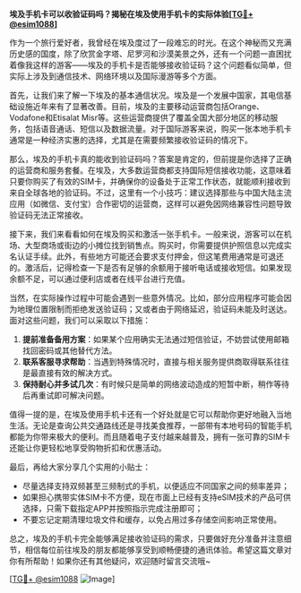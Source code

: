 **埃及手机卡可以收验证码吗？揭秘在埃及使用手机卡的实际体验[[TG💪+ @esim1088](https://t.me/s/esim1088)]**

作为一个旅行爱好者，我曾经在埃及度过了一段难忘的时光。在这个神秘而又充满历史感的国度，除了欣赏金字塔、尼罗河和沙漠美景之外，还有一个问题一直困扰着像我这样的游客——埃及的手机卡是否能够接收验证码？这个问题看似简单，但实际上涉及到通信技术、网络环境以及国际漫游等多个方面。

首先，让我们来了解一下埃及的基本通信状况。埃及是一个发展中国家，其电信基础设施近年来有了显著改善。目前，埃及的主要移动运营商包括Orange、Vodafone和Etisalat Misr等。这些运营商提供了覆盖全国大部分地区的移动服务，包括语音通话、短信以及数据流量。对于国际游客来说，购买一张本地手机卡通常是一种经济实惠的选择，尤其是在需要频繁接收验证码的情况下。

那么，埃及的手机卡真的能收到验证码吗？答案是肯定的，但前提是你选择了正确的运营商和服务套餐。在埃及，大多数运营商都支持国际短信接收功能，这意味着只要你购买了有效的SIM卡，并确保你的设备处于正常工作状态，就能顺利接收到来自全球各地的验证码。不过，这里有一个小技巧：建议选择那些与中国大陆主流应用（如微信、支付宝）合作密切的运营商，这样可以避免因网络兼容性问题导致验证码无法正常接收。

接下来，我们来看看如何在埃及购买和激活一张手机卡。一般来说，游客可以在机场、大型商场或街边的小摊位找到销售点。购买时，你需要提供护照信息以完成实名认证手续。此外，有些地方可能还会要求支付押金，但这笔费用通常是可退还的。激活后，记得检查一下是否有足够的余额用于接听电话或接收短信。如果发现余额不足，可以通过便利店或者在线平台进行充值。

当然，在实际操作过程中可能会遇到一些意外情况。比如，部分应用程序可能会因为地理位置限制而拒绝发送验证码；又或者由于网络延迟，验证码未能及时送达。面对这些问题，我们可以采取以下措施：

1. **提前准备备用方案**：如果某个应用确实无法通过短信验证，不妨尝试使用邮箱找回密码或其他替代方法。
2. **联系客服寻求帮助**：当遇到特殊情况时，直接与相关服务提供商取得联系往往是最直接有效的解决方式。
3. **保持耐心并多试几次**：有时候只是简单的网络波动造成的短暂中断，稍作等待后再重试即可解决问题。

值得一提的是，在埃及使用手机卡还有一个好处就是它可以帮助你更好地融入当地生活。无论是查询公共交通路线还是寻找美食推荐，一部带有本地号码的智能手机都能为你带来极大的便利。而且随着电子支付越来越普及，拥有一张可靠的SIM卡还能让你更轻松地享受购物折扣和优惠活动。

最后，再给大家分享几个实用的小贴士：
- 尽量选择支持双频甚至三频制式的手机，以便适应不同国家之间的频率差异；
- 如果担心携带实体SIM卡不方便，现在市面上已经有支持eSIM技术的产品可供选择，只需下载指定APP并按照指示完成注册即可；
- 不要忘记定期清理垃圾文件和缓存，以免占用过多存储空间影响正常使用。

总之，埃及的手机卡完全能够满足接收验证码的需求，只要做好充分准备并注意细节，相信每位前往埃及的朋友都能够享受到顺畅便捷的通讯体验。希望这篇文章对你有所帮助！如果你还有其他疑问，欢迎随时留言交流哦~

[[TG💪+ @esim1088](https://t.me/s/esim1088) ![Image](https://i.postimg.cc/4NQfJmqS/Snipaste-2025-05-13-00-14-12.png)]